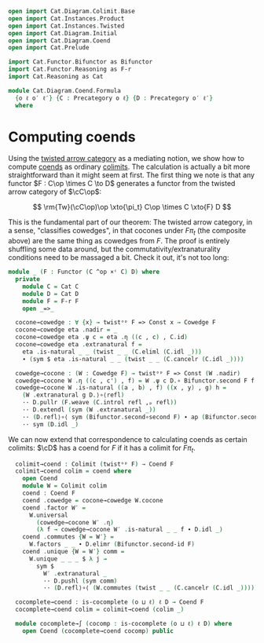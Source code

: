 ```agda
open import Cat.Diagram.Colimit.Base
open import Cat.Instances.Product
open import Cat.Instances.Twisted
open import Cat.Diagram.Initial
open import Cat.Diagram.Coend
open import Cat.Prelude

import Cat.Functor.Bifunctor as Bifunctor
import Cat.Functor.Reasoning as F-r
import Cat.Reasoning as Cat

module Cat.Diagram.Coend.Formula
  {o ℓ o′ ℓ′} {C : Precategory o ℓ} {D : Precategory o′ ℓ′}
  where
```

<!--
```agda
open Cowedge
```
-->

# Computing coends

Using the [twisted arrow category] as a mediating notion, we show how to
compute [coends] as ordinary [colimits]. The calculation is actually a
bit more straightforward than it might seem at first. The first thing we
note is that any functor $F : C\op \times C \to D$ generates a functor
from the twisted arrow category of $\cC\op$:

$$
\rm{Tw}(\cC\op)\op \xto{\pi_t} C\op \times C \xto{F} D
$$

[twisted arrow category]: Cat.Instances.Twisted.html
[coends]: Cat.Diagram.Coend.html
[colimits]: Cat.Diagram.Colimit.Base.html

This is the fundamental part of our theorem: The twisted arrow category,
in a sense, "classifies cowedges", in that cocones under $F\pi_t$ (the
composite above) are the same thing as cowedges from $F$. The proof is
entirely shuffling some data around, but the
commutativity/extranaturality conditions need to be massaged a bit.
Check it out, it's not too long:

```agda
module _ (F : Functor (C ^op ×ᶜ C) D) where
  private
    module C = Cat C
    module D = Cat D
    module F = F-r F
    open _=>_

  cocone→cowedge : ∀ {x} → twistᵒᵖ F => Const x → Cowedge F
  cocone→cowedge eta .nadir = _
  cocone→cowedge eta .ψ c = eta .η ((c , c) , C.id)
  cocone→cowedge eta .extranatural f =
    eta .is-natural _ _ (twist _ _ (C.eliml (C.idl _)))
    ∙ (sym $ eta .is-natural _ _ (twist _ _ (C.cancelr (C.idl _))))

  cowedge→cocone : (W : Cowedge F) → twistᵒᵖ F => Const (W .nadir)
  cowedge→cocone W .η ((c , c') , f) = W .ψ c D.∘ Bifunctor.second F f
  cowedge→cocone W .is-natural ((a , b) , f) ((x , y) , g) h =
    (W .extranatural g D.⟩∘⟨refl)
    ·· D.pullr (F.weave (C.introl refl ,ₚ refl))
    ·· D.extendl (sym (W .extranatural _))
    ·· (D.refl⟩∘⟨ sym (Bifunctor.second∘second F) ∙ ap (Bifunctor.second F) (h .Twist.commutes))
    ·· sym (D.idl _)
```

We can now extend that correspondence to calculating coends as certain
colimits: $\cD$ has a coend for $F$ if it has a colimit for $F\pi_t$.

```agda
  colimit→coend : Colimit (twistᵒᵖ F) → Coend F
  colimit→coend colim = coend where
    open Coend
    module W = Colimit colim
    coend : Coend F
    coend .cowedge = cocone→cowedge W.cocone
    coend .factor W′ =
      W.universal
        (cowedge→cocone W′ .η)
        (λ f → cowedge→cocone W′ .is-natural _ _ f ∙ D.idl _)
    coend .commutes {W = W′} =
      W.factors _ _ ∙ D.elimr (Bifunctor.second-id F)
    coend .unique {W = W′} comm =
      W.unique _ _ _ $ λ j →
        sym $
          W′ .extranatural _
          ·· D.pushl (sym comm)
          ·· (D.refl⟩∘⟨ (W.commutes (twist _ _ (C.cancelr (C.idl _)))))

  cocomplete→coend : is-cocomplete (o ⊔ ℓ) ℓ D → Coend F
  cocomplete→coend colim = colimit→coend (colim _)

  module cocomplete→∫ (cocomp : is-cocomplete (o ⊔ ℓ) ℓ D) where
    open Coend (cocomplete→coend cocomp) public
```
